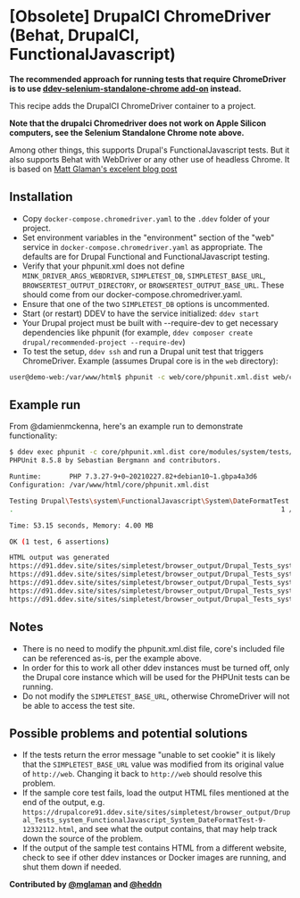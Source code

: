 # [Obsolete] DrupalCI ChromeDriver (Behat, DrupalCI, FunctionalJavascript)

**The recommended approach for running tests that require ChromeDriver is to use [ddev-selenium-standalone-chrome add-on](https://github.com/ddev/ddev-selenium-standalone-chrome) instead.**

This recipe adds the DrupalCI ChromeDriver container to a project.

**Note that the drupalci Chromedriver does not work on Apple Silicon computers, see the Selenium Standalone Chrome note above.**

Among other things, this supports Drupal's FunctionalJavascript tests.
But it also supports Behat with WebDriver or any other use of headless Chrome.
It is based on [Matt Glaman's excelent blog post](https://glamanate.com/blog/running-drupals-functionaljavascript-tests-ddev)

## Installation

* Copy `docker-compose.chromedriver.yaml` to the `.ddev` folder of your project.
* Set environment variables in the "environment" section of the "web" service in `docker-compose.chromedriver.yaml` as appropriate. The defaults are for Drupal Functional and FunctionalJavascript testing.
* Verify that your phpunit.xml does not define `MINK_DRIVER_ARGS_WEBDRIVER`, `SIMPLETEST_DB`, `SIMPLETEST_BASE_URL`, `BROWSERTEST_OUTPUT_DIRECTORY`, or `BROWSERTEST_OUTPUT_BASE_URL`. These should come from our docker-compose.chromedriver.yaml.
* Ensure that one of the two `SIMPLETEST_DB` options is uncommented.
* Start (or restart) DDEV to have the service initialized: `ddev start`
* Your Drupal project must be built with --require-dev to get necessary dependencies like phpunit (for example, `ddev composer create drupal/recommended-project --require-dev`)
* To test the setup, `ddev ssh` and run a Drupal unit test that triggers ChromeDriver. Example (assumes Drupal core is in the `web` directory):

```bash
user@demo-web:/var/www/html$ phpunit -c web/core/phpunit.xml.dist web/core/modules/system/tests/src/FunctionalJavascript/System/DateFormatTest.php
```
## Example run

From @damienmckenna, here's an example run to demonstrate functionality:

```bash
$ ddev exec phpunit -c core/phpunit.xml.dist core/modules/system/tests/src/FunctionalJavascript/System/DateFormatTest.php
PHPUnit 8.5.8 by Sebastian Bergmann and contributors.

Runtime:       PHP 7.3.27-9+0~20210227.82+debian10~1.gbpa4a3d6
Configuration: /var/www/html/core/phpunit.xml.dist

Testing Drupal\Tests\system\FunctionalJavascript\System\DateFormatTest
.                                                                   1 / 1 (100%)

Time: 53.15 seconds, Memory: 4.00 MB

OK (1 test, 6 assertions)

HTML output was generated
https://d91.ddev.site/sites/simpletest/browser_output/Drupal_Tests_system_FunctionalJavascript_System_DateFormatTest-13-97496575.html
https://d91.ddev.site/sites/simpletest/browser_output/Drupal_Tests_system_FunctionalJavascript_System_DateFormatTest-14-97496575.html
https://d91.ddev.site/sites/simpletest/browser_output/Drupal_Tests_system_FunctionalJavascript_System_DateFormatTest-15-97496575.html
https://d91.ddev.site/sites/simpletest/browser_output/Drupal_Tests_system_FunctionalJavascript_System_DateFormatTest-16-97496575.html
https://d91.ddev.site/sites/simpletest/browser_output/Drupal_Tests_system_FunctionalJavascript_System_DateFormatTest-17-97496575.html
```

## Notes

* There is no need to modify the phpunit.xml.dist file, core's included file can be referenced as-is, per the example above.
* In order for this to work all other ddev instances must be turned off, only the Drupal core instance which will be used for the PHPUnit tests can be running.
* Do not modify the `SIMPLETEST_BASE_URL`, otherwise ChromeDriver will not be able to access the test site.

## Possible problems and potential solutions

* If the tests return the error message "unable to set cookie" it is likely that the `SIMPLETEST_BASE_URL` value was modified from its original value of `http://web`. Changing it back to `http://web` should resolve this problem.
* If the sample core test fails, load the output HTML files mentioned at the end of the output, e.g. `https://drupalcore91.ddev.site/sites/simpletest/browser_output/Drupal_Tests_system_FunctionalJavascript_System_DateFormatTest-9-12332112.html`, and see what the output contains, that may help track down the source of the problem.
* If the output of the sample test contains HTML from a different website, check to see if other ddev instances or Docker images are running, and shut them down if needed.

**Contributed by [@mglaman](https://github.com/mglaman)
and [@heddn](https://github.com/heddn)**

